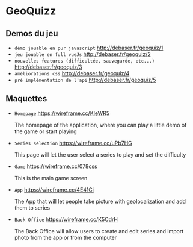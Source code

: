 # GeoQuizz

## Demos du jeu

+ `démo jouable en pur javascript` <http://debaser.fr/geoquiz/1>
+ `jeu jouable en full vueJs` <http://debaser.fr/geoquiz/2>
+ `nouvelles features (difficultée, sauvegarde, etc...)` <http://debaser.fr/geoquiz/3>
+ `améliorations css` <http://debaser.fr/geoquiz/4>
+ `pré implémentation de l'api` <http://debaser.fr/geoquiz/5>

## Maquettes

+ `Homepage` <https://wireframe.cc/KIeWR5>
  
  The homepage of the application, where you can play a little demo of the game or start playing

+ `Series selection` <https://wireframe.cc/uPb7HG>
  
  This page will let the user select a series to play and set the difficulty

+ `Game` <https://wireframe.cc/078css>
  
  This is the main game screen


+ `App` <https://wireframe.cc/4E41Ci>
  
  The App that will let people take picture with geolocalization and add them to series


+ `Back Office` <https://wireframe.cc/K5CdrH>
  
  The Back Office will allow users to create and edit series and import photo from the app or from the computer
  

